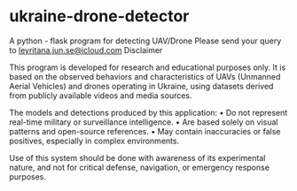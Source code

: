# ukraine-drone-detector
A python - flask program for detecting UAV/Drone
Please send your query to leyritana.jun.se@icloud.com
Disclaimer

This program is developed for research and educational purposes only.
It is based on the observed behaviors and characteristics of UAVs (Unmanned Aerial Vehicles) and drones operating in Ukraine, using datasets derived from publicly available videos and media sources.

The models and detections produced by this application:
	•	Do not represent real-time military or surveillance intelligence.
	•	Are based solely on visual patterns and open-source references.
	•	May contain inaccuracies or false positives, especially in complex environments.

Use of this system should be done with awareness of its experimental nature, and not for critical defense, navigation, or emergency response purposes.
